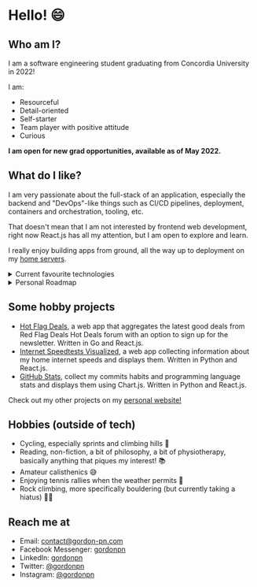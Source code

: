 # Hello! 😄

## Who am I?

I am a software engineering student graduating from Concordia University in 2022!

I am:

- Resourceful
- Detail-oriented
- Self-starter
- Team player with positive attitude
- Curious

**I am open for new grad opportunities, available as of May 2022.**

## What do I like?

I am very passionate about the full-stack of an application, especially the backend and "DevOps"-like things such as CI/CD pipelines, deployment, containers and orchestration, tooling, etc.

That doesn't mean that I am not interested by frontend web development, right now React.js has all my attention, but I am open to explore and learn.

I really enjoy building apps from ground, all the way up to deployment on my [home servers](https://github.com/gordonpn/server-services-configs).

<details>
  <summary>Current favourite technologies</summary>

- Go
- Python
- Next.js
- Docker and Swarm

</details>

<details>
  <summary>Personal Roadmap</summary>

- Observability in applications
- Orchestration with Kubernetes
- Anything AWS
- gRPC
- More pipelines, more system design, more architecture!

</details>

## Some hobby projects

- [Hot Flag Deals](http://deals.gordon-pn.com), a web app that aggregates the latest good deals from Red Flag Deals Hot Deals forum with an option to sign up for the newsletter. Written in Go and React.js.
- [Internet Speedtests Visualized](http://speed.gordon-pn.com), a web app collecting information about my home internet speeds and displays them. Written in Python and React.js.
- [GitHub Stats](https://stats.gordon-pn.com), collect my commits habits and programming language stats and displays them using Chart.js. Written in Python and React.js.

Check out my other projects on my [personal website!](https://gordon-pn.com/)

## Hobbies (outside of tech)

- Cycling, especially sprints and climbing hills 🚴
- Reading, non-fiction, a bit of philosophy, a bit of physiotherapy, basically anything that piques my interest! 📚
- Amateur calisthenics 😅
- Enjoying tennis rallies when the weather permits 🎾
- Rock climbing, more specifically bouldering (but currently taking a hiatus) 🧗‍♂️

## Reach me at

- Email: [contact@gordon-pn.com](mailto:contact@gordon-pn.com)
- Facebook Messenger: [gordonpn](https://www.messenger.com/t/Gordonpn)
- LinkedIn: [gordonpn](https://www.linkedin.com/in/gordonpn/)
- Twitter: [@gordonpn](https://twitter.com/Gordonpn)
- Instagram: [@gordonpn](https://www.instagram.com/gordonpn/)
